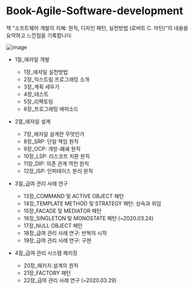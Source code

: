 # Book-Agile-Software-development

책 "소프트웨어 개발의 지혜: 원칙, 디자인 패턴, 실천방법 (로버트 C. 마틴)"의 내용을 요약하고 느낀점을 기록합니다.

![image](https://github.com/BaekGeunYoung/book-Agile-Software-development/blob/master/images/%EC%86%8C%ED%94%84%ED%8A%B8%EC%9B%A8%EC%96%B4%EA%B0%9C%EB%B0%9C%EC%9D%98%EC%A7%80%ED%98%9C.jpg)

- 1절_애자일 개발
  - 1장_애자일 실천방법
  - 2장_익스트림 프로그래밍 소개
  - 3장_계획 세우기
  - 4장_테스트
  - 5장_리팩토링
  - 6장_프로그래밍 에피소드
  
- 2절_애자일 설계
  - 7장_애자일 설계란 무엇인가
  - 8장_SRP: 단일 책임 원칙
  - 9장_OCP: 개방-폐쇄 원칙
  - 10장_LSP: 리스코프 치환 원칙
  - 11장_DIP: 의존 관계 역전 원칙
  - 12장_ISP: 인퍼테이스 분리 원칙
  
- 3절_급여 관리 사례 연구
  - 13장_COMMAND 및 ACTIVE OBJECT 패턴
  - 14장_TEMPLATE METHOD 및 STRATEGY 패턴: 상속과 위임
  - 15장_FACADE 및 MEDIATOR 패턴
  - 16장_SINGLETON 및 MONOSTATE 패턴 (~2020.03.24)
  - 17장_NULL OBJECT 패턴
  - 18장_급여 관리 사례 연구: 반복의 시작
  - 19장_급여 관리 사례 연구: 구현
- 4절_급여 관리 시스템 패키징
  - 20장_패키지 설계의 원칙
  - 21장_FACTORY 패턴
  - 22장_급여 관리 사례 연구 (~2020.03.29)
